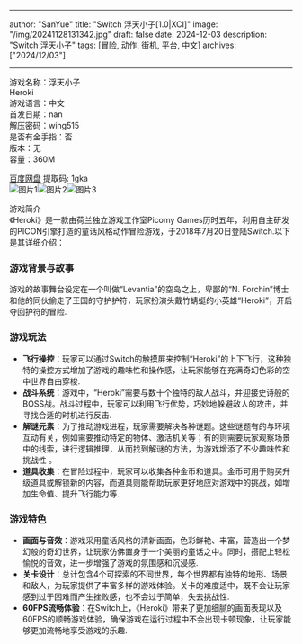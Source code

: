 
---
author: "SanYue"
title: "Switch 浮天小子[1.0|XCI]"
image: "/img/20241128131342.jpg"
draft: false
date: 2024-12-03
description: "Switch 浮天小子"
tags: [冒险, 动作, 街机, 平台, 中文]
archives: ["2024/12/03"]

---

游戏名称：浮天小子   
Heroki    
游戏语言：中文  
首发日期：nan  
解压密码：wing515  
是否有金手指：否  
版本：无   
容量：360M

[百度网盘](https://pan.baidu.com/s/1ICtSuBZKy69vSN4dJQ_Uxg) 提取码: 1gka  
![图片1](/img/292Vo.jpg)![图片2](/img/09yWaL.jpg)![图片3](/img/49Us4z.jpg)  

游戏简介  
《Heroki》是一款由荷兰独立游戏工作室Picomy Games历时五年，利用自主研发的PICON引擎打造的童话风格动作冒险游戏，于2018年7月20日登陆Switch.以下是其详细介绍：

### 游戏背景与故事
游戏的故事舞台设定在一个叫做“Levantia”的空岛之上，卑鄙的“N. Forchin”博士和他的同伙偷走了王国的守护护符，玩家扮演头戴竹蜻蜓的小英雄“Heroki”，开启夺回护符的冒险.

### 游戏玩法
- **飞行操控**：玩家可以通过Switch的触摸屏来控制“Heroki”的上下飞行，这种独特的操控方式增加了游戏的趣味性和操作感，让玩家能够在充满奇幻色彩的空中世界自由穿梭.
- **战斗系统**：游戏中，“Heroki”需要与数十个独特的敌人战斗，并迎接史诗般的BOSS战。战斗过程中，玩家可以利用飞行优势，巧妙地躲避敌人的攻击，并寻找合适的时机进行反击.
- **解谜元素**：为了推动游戏进程，玩家需要解决各种谜题。这些谜题有的与环境互动有关，例如需要推动特定的物体、激活机关等；有的则需要玩家观察场景中的线索，进行逻辑推理，从而找到解谜的方法，为游戏增添了不少趣味性和挑战性 。
- **道具收集**：在冒险过程中，玩家可以收集各种金币和道具。金币可用于购买升级道具或解锁新的内容，而道具则能帮助玩家更好地应对游戏中的挑战，如增加生命值、提升飞行能力等.

### 游戏特色
- **画面与音效**：游戏采用童话风格的清新画面，色彩鲜艳、丰富，营造出一个梦幻般的奇幻世界，让玩家仿佛置身于一个美丽的童话之中。同时，搭配上轻松愉悦的音效，进一步增强了游戏的氛围感和沉浸感.
- **关卡设计**：总计包含4个可探索的不同世界，每个世界都有独特的地形、场景和敌人，为玩家提供了丰富多样的游戏体验。关卡的难度适中，既不会让玩家感到过于困难而产生挫败感，也不会过于简单，失去挑战性.
- **60FPS流畅体验**：在Switch上，《Heroki》带来了更加细腻的画面表现以及60FPS的顺畅游戏体验，确保游戏在运行过程中不会出现卡顿现象，让玩家能够更加流畅地享受游戏的乐趣.
 
